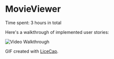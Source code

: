# MovieViewer

Time spent: 3 hours in total

Here's a walkthrough of implemented user stories:

<img src='http://imgur.com/VVvDbM4.gif' title='Video Walkthrough' width='' alt='Video Walkthrough' />

GIF created with [LiceCap](http://www.cockos.com/licecap/).
